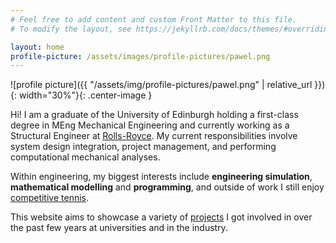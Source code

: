 ```yaml
---
# Feel free to add content and custom Front Matter to this file.
# To modify the layout, see https://jekyllrb.com/docs/themes/#overriding-theme-defaults

layout: home
profile-picture: /assets/images/profile-pictures/pawel.png
---
```


![profile picture]({{ "/assets/img/profile-pictures/pawel.png" | relative_url }}){: width="30%"}{: .center-image }

Hi! I am a graduate of the University of Edinburgh holding a first-class degree in MEng Mechanical Engineering and currently working as a Structural Engineer at [Rolls-Royce]. My current responsibilities involve system design integration, project management, and performing computational mechanical analyses.

Within engineering, my biggest interests include **engineering simulation**, **mathematical modelling** and **programming**, and outside of work I still enjoy [competitive tennis].

This website aims to showcase a variety of [projects] I got involved in over the past few years at universities and in the industry.

[Rolls-Royce]: https://www.rolls-royce.com
[competitive tennis]: https://www.atpworldtour.com/en/players/pawel-safuryn/sq35/overview
[projects]: /projects/